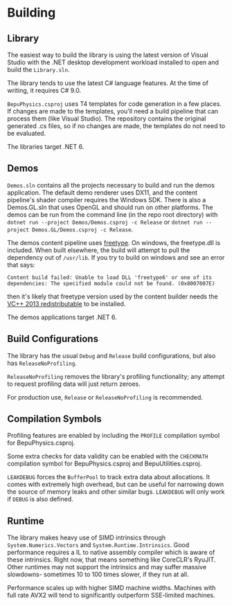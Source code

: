 # Building

## Library

The easiest way to build the library is using the latest version of Visual Studio with the .NET desktop development workload installed to open and build the `Library.sln`.

The library tends to use the latest C# language features. At the time of writing, it requires C# 9.0.

`BepuPhysics.csproj` uses T4 templates for code generation in a few places. If changes are made to the templates, you'll need a build pipeline that can process them (like Visual Studio). The repository contains the original generated .cs files, so if no changes are made, the templates do not need to be evaluated.

The libraries target .NET 6.

## Demos

`Demos.sln` contains all the projects necessary to build and run the demos application. The default demo renderer uses DX11, and the content pipeline's shader compiler requires the Windows SDK. There is also a Demos.GL.sln that uses OpenGL and should run on other platforms. The demos can be run from the command line (in the repo root directory) with `dotnet run --project Demos/Demos.csproj -c Release` or `dotnet run --project Demos.GL/Demos.csproj -c Release`.

The demos content pipeline uses [freetype](https://freetype.org/). On windows, the freetype.dll is included. When built elsewhere, the build will attempt to pull the dependency out of `/usr/lib`. If you try to build on windows and see an error that says:

`Content build failed: Unable to load DLL 'freetype6' or one of its dependencies: The specified module could not be found. (0x8007007E)`

then it's likely that freetype version used by the content builder needs the [VC++ 2013 redistributable](https://www.microsoft.com/en-us/download/details.aspx?id=40784) to be installed.

The demos applications target .NET 6.

## Build Configurations

The library has the usual `Debug` and `Release` build configurations, but also has `ReleaseNoProfiling`.

`ReleaseNoProfiling` removes the library's profiling functionality; any attempt to request profiling data will just return zeroes.

For production use, `Release` or `ReleaseNoProfiling` is recommended.

## Compilation Symbols

Profiling features are enabled by including the `PROFILE` compilation symbol for BepuPhysics.csproj.

Some extra checks for data validity can be enabled with the `CHECKMATH` compilation symbol for BepuPhysics.csproj and BepuUtilities.csproj.

`LEAKDEBUG` forces the `BufferPool` to track extra data about allocations. It comes with extremely high overhead, but can be useful for narrowing down the source of memory leaks and other similar bugs. `LEAKDEBUG` will only work if `DEBUG` is also defined.

## Runtime

The library makes heavy use of SIMD intrinsics through `System.Numerics.Vectors` and `System.Runtime.Intrinsics`. Good performance requires a IL to native assembly compiler which is aware of these intrinsics. Right now, that means something like CoreCLR's RyuJIT. Other runtimes may not support the intrinsics and may suffer massive slowdowns- sometimes 10 to 100 times slower, if they run at all.

Performance scales up with higher SIMD machine widths. Machines with full rate AVX2 will tend to significantly outperform SSE-limited machines.

